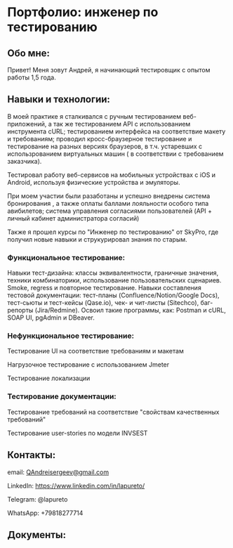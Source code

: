 # Портфолио: инженер по тестированию

## Обо мне:

Привет! Меня зовут Андрей, я начинающий тестировщик с опытом работы 1,5 года.

## Навыки и технологии:

В моей практике я сталкивался с ручным тестированием веб-приложений, а так же тестированием API с использованием инструмента cURL; тестированием интерфейса на соответствие макету и требованиям; проводил кросс-браузерное тестирование и тестирование на разных версиях браузеров, в т.ч. устаревших с использрованием виртуальных машин ( в соответствии с требованием заказчика). 

Тестировал работу веб-сервисов на мобильных устройствах с iOS и Android, используя физические устройства и эмуляторы. 

При моем участии были разаботаны и успешно внедрены система бронирования , а также оплаты баллами лояльности особого типа авибилетов; система управления согласиями пользователей (API + личный кабинет администратора согласий)

Также я прошел курсы по "Инженер по тестированию" от SkyPro, где получил новые навыки и струкурировал знания по старым. 

### Функциональное тестирование:

Навыки тест-дизайна: классы эквивалентности, граничные значения, техники комбинаторики, использование пользовательских сценариев. Smoke, regress и повторное тестирование.
Навыки составления тестовой документации: тест-планы (Confluence/Notion/Google Docs), тест-сьюты и тест-кейсы (Qase.io), чек- и чит-листы (Sitechco), баг-репорты (Jira/Redmine). 
Освоил такие программы, как: Postman и cURL, SOAP UI, pgAdmin и DBeaver.

### Нефункциональное тестирование:

Тестирование UI на соответствие требованиям и макетам

Нагрузочное тестирование с использованием Jmeter

Тестирование локализации

### Тестирование документации:

Тестирование требований на соответствие "свойствам качественных требований"

Тестирование user-stories по модели INVSEST 

## Контакты:
email: QAndreisergeev@gmail.com

LinkedIn: https://www.linkedin.com/in/lapureto/

Telegram: @lapureto

WhatsApp: +79818277714

## Документы:
